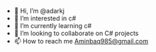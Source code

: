 - 👋 Hi, I’m @adarkj
- 👀 I’m interested in c#
- 🌱 I’m currently learning c#
- 💞️ I’m looking to collaborate on C# projects 
- 📫 How to reach me Aminbaq985@gmail.com

<!---
adarkj/adarkj is a ✨ special ✨ repository because its `README.md` (this file) appears on your GitHub profile.
You can click the Preview link to take a look at your changes.
--->

